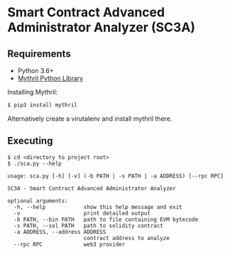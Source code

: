 # Smart Contract Advanced Administrator Analyzer (SC3A)

## Requirements

- Python 3.6+
- [Mythril Python Library](https://github.com/ConsenSys/mythril)

Installing Mythril:

```bash
$ pip3 install mythril
```

Alternatively create a virutalenv and install mythril there.

## Executing

```
$ cd <directory to project root>
$ ./sca.py --help

usage: sca.py [-h] [-v] (-b PATH | -s PATH | -a ADDRESS) [--rpc RPC]

SC3A - Smart Contract Advanced Administrator Analyzer

optional arguments:
  -h, --help            show this help message and exit
  -v                    print detailed output
  -b PATH, --bin PATH   path to file containing EVM bytecode
  -s PATH, --sol PATH   path to solidity contract
  -a ADDRESS, --address ADDRESS
                        contract address to analyze
  --rpc RPC             web3 provider
```
